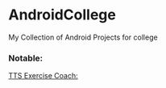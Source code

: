 # AndroidCollege
My Collection of Android Projects for college


### Notable:
[TTS Exercise Coach:](TTSCoach)
